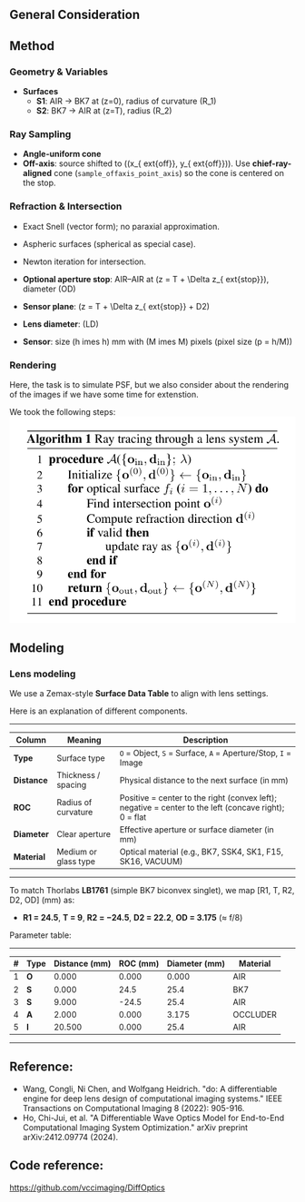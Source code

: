 ## General Consideration

## Method
### Geometry & Variables
- **Surfaces**
  - **S1**: AIR → BK7 at \(z=0\), radius of curvature \(R_1\)
  - **S2**: BK7 → AIR at \(z=T\), radius \(R_2\)

### Ray Sampling
- **Angle-uniform cone**
- **Off-axis**: source shifted to \((x_{	ext{off}}, y_{	ext{off}})\). Use **chief-ray-aligned** cone (`sample_offaxis_point_axis`) so the cone is centered on the stop.

### Refraction & Intersection

- Exact Snell (vector form); no paraxial approximation.  
- Aspheric surfaces (spherical as special case).  
- Newton iteration for intersection.

- **Optional aperture stop**: AIR–AIR at \(z = T + \Delta z_{	ext{stop}}\), diameter \(OD\)
- **Sensor plane**: \(z = T + \Delta z_{	ext{stop}} + D2\)
- **Lens diameter**: \(LD\)
- **Sensor**: size \(h 	imes h\) mm with \(M 	imes M\) pixels (pixel size \(p = h/M\))

### Rendering
Here, the task is to simulate PSF, but we also consider about the rendering of the images if we have some time for extenstion.

We took the following steps:
![](./imgs/ray_tracing.png)

## Modeling
### Lens modeling
We use a Zemax-style **Surface Data Table** to align with lens settings.

Here is an explanation of different components.

---
| Column       | Meaning              | Description                                                                                           |
| ------------ | -------------------- | ----------------------------------------------------------------------------------------------------- |
| **Type**     | Surface type         | `O` = Object, `S` = Surface, `A` = Aperture/Stop, `I` = Image                                         |
| **Distance** | Thickness / spacing  | Physical distance to the next surface (in mm)                                                         |
| **ROC**      | Radius of curvature  | Positive = center to the right (convex left); negative = center to the left (concave right); 0 = flat |
| **Diameter** | Clear aperture       | Effective aperture or surface diameter (in mm)                                                        |
| **Material** | Medium or glass type | Optical material (e.g., BK7, SSK4, SK1, F15, SK16, VACUUM)                                                 |
---

To match Thorlabs **LB1761** (simple BK7 biconvex singlet), we map \[R1, T, R2, D2, OD\] (mm) as:

- **R1 = 24.5**, **T = 9**, **R2 = −24.5**, **D2 = 22.2**, **OD = 3.175** (≈ f/8)

Parameter table:


---
| # | Type  | Distance (mm) | ROC (mm) | Diameter (mm) | Material |
| - | ----- | ------------- | -------- | ------------- | -------- |
| 1 | **O** | 0.000         | 0.000    | 0.000         | AIR      |
| 2 | **S** | 0.000         | 24.5     | 25.4          | BK7    |
| 3 | **S** | 9.000         | -24.5    | 25.4          | AIR      |
| 4 | **A** | 2.000         | 0.000    | 3.175         | OCCLUDER |
| 5 | **I** | 20.500        | 0.000    | 25.4          | AIR      |
---


## Reference:
- Wang, Congli, Ni Chen, and Wolfgang Heidrich. "do: A differentiable engine for deep lens design of computational imaging systems." IEEE Transactions on Computational Imaging 8 (2022): 905-916.
- Ho, Chi-Jui, et al. "A Differentiable Wave Optics Model for End-to-End Computational Imaging System Optimization." arXiv preprint arXiv:2412.09774 (2024).
## Code reference:
https://github.com/vccimaging/DiffOptics